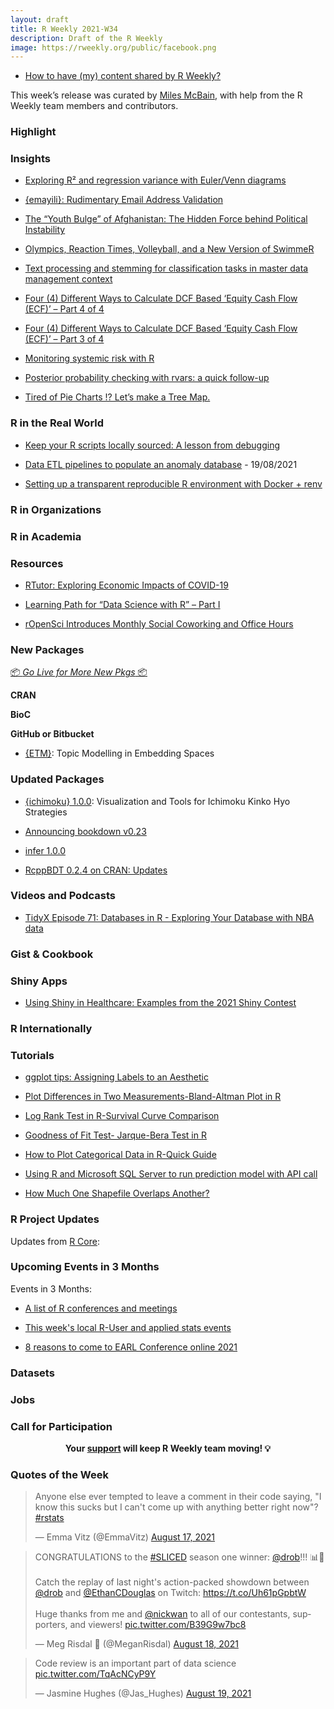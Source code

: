 ```yaml
---
layout: draft
title: R Weekly 2021-W34
description: Draft of the R Weekly
image: https://rweekly.org/public/facebook.png
---
```



+ [How to have (my) content shared by R Weekly?](https://github.com/rweekly/rweekly.org#how-to-have-my-content-shared-by-r-weekly)

This week’s release was curated by [Miles McBain](htttps://milesmcbain.com), with help from the R Weekly team members and contributors.



###  Highlight



### Insights

+ [Exploring R² and regression variance with Euler/Venn diagrams](https://www.andrewheiss.com/blog/2021/08/21/r2-euler/)

+ [{emayili}: Rudimentary Email Address Validation](https://datawookie.dev/blog/2021/08/emayili-rudimentary-email-address-validation/)

+ [The “Youth Bulge” of Afghanistan: The Hidden Force behind Political Instability](https://blog.ephorie.de/the-youth-bulge-of-afghanistan-the-hidden-force-behind-political-instability?utm_source=rss&utm_medium=rss&utm_campaign=the-youth-bulge-of-afghanistan-the-hidden-force-behind-political-instability)

+ [Olympics, Reaction Times, Volleyball, and a New Version of SwimmeR](https://pilgrim.netlify.app/post/2021-08-17-olympics-reaction-times-volleyball-and-a-new-version-of-swimmer/)

+ [Text processing and stemming for classification tasks in master data management context](https://r-posts.com/text-processing-and-stemming-for-classification-tasks-in-master-data-management-context/)

+ [Four (4) Different Ways to Calculate DCF Based ‘Equity Cash Flow (ECF)’ – Part 4 of 4](http://r-posts.com/four-4-different-ways-to-calculate-dcf-based-equity-cash-flow-ecf-part-4-of-4/)

+ [Four (4) Different Ways to Calculate DCF Based ‘Equity Cash Flow (ECF)’ –  Part 3 of 4](https://r-posts.com/four-4-different-ways-to-calculate-dcf-based-equity-cash-flow-ecf-part-3-of-4/)

+ [Monitoring systemic risk with R](https://r-posts.com/monitoring-systemic-risk-with-r/)

+ [Posterior probability checking with rvars: a quick follow-up](https://www.rdatagen.net/post/2021-08-17-quick-follow-up-on-posterior-probability-checks-with-rvars/)

+ [Tired of Pie Charts !? Let’s make a Tree Map.](https://abdoulblog.netlify.app/posts/2021-08-17-treemap/)

### R in the Real World

+ [Keep your R scripts locally sourced: A lesson from debugging](https://www.tjmahr.com/keep-it-locally-sourced/)

+ [Data ETL pipelines to populate an anomaly database](https://rsangole.medium.com/making-the-anomaly-database-d81471f9ddaf) - 19/08/2021

+ [Setting up a transparent reproducible R environment with Docker + renv](https://eliocamp.github.io/codigo-r/en/2021/08/docker-renv/)

###  R in Organizations



###  R in Academia



###  Resources

+ [RTutor: Exploring Economic Impacts of COVID-19](http://skranz.github.io//r/2021/08/18/RTutor-Covid.html)

+ [Learning Path for “Data Science with R” – Part I](https://blog.ephorie.de/learning-path-for-data-science-with-r-part-i?utm_source=rss&utm_medium=rss&utm_campaign=learning-path-for-data-science-with-r-part-i)

+ [rOpenSci Introduces Monthly Social Coworking and Office Hours](https://ropensci.org/blog/2021/08/17/coworking-sessions/)

###  New Packages

<p class="added-hostname"><a href="https://rweekly.org/live" target="_blank" class="externalLink">📦 <i>Go Live for More New Pkgs</i> 📦</a></p>

**CRAN**



**BioC**



**GitHub or Bitbucket**

+ [{ETM}](https://github.com/bnosac/ETM):  Topic Modelling in Embedding Spaces

### Updated Packages

+ [{ichimoku} 1.0.0](https://CRAN.R-project.org/package=ichimoku): Visualization and Tools for Ichimoku Kinko Hyo Strategies

+ [Announcing bookdown v0.23](https://blog.rstudio.com/2021/08/18/announcing-bookdown-v0.23/)

+ [infer 1.0.0](https://www.tidyverse.org/blog/2021/08/infer-1-0-0/)

+ [RcppBDT 0.2.4 on CRAN: Updates](http://dirk.eddelbuettel.com/blog/2021/08/15#rcppbdt_0.2.4)


###  Videos and Podcasts

+ [TidyX Episode 71: Databases in R - Exploring Your Database with NBA data](https://bit.ly/TidyX_Ep71)




### Gist & Cookbook



### Shiny Apps

+ [Using Shiny in Healthcare: Examples from the 2021 Shiny Contest](https://blog.rstudio.com/2021/08/17/using-shiny-in-healthcare/)


### R Internationally



###  Tutorials

+ [ggplot tips: Assigning Labels to an Aesthetic](https://albert-rapp.de/post/2021-08-19-aesthetic-labels/)

+ [Plot Differences in Two Measurements-Bland-Altman Plot in R](https://finnstats.com/index.php/2021/08/19/plot-differences-in-measurements-bland-altman-plot-in-r/)

+ [Log Rank Test in R-Survival Curve Comparison](https://finnstats.com/index.php/2021/08/18/log-rank-test-in-r/)

+ [Goodness of Fit Test- Jarque-Bera Test in R](https://finnstats.com/index.php/2021/08/17/goodness-of-fit-test-jarque-bera-test-in-r/)

+ [How to Plot Categorical Data in R-Quick Guide](https://finnstats.com/index.php/2021/08/16/how-to-plot-categorical-data-in-r/)

+ [Using R and Microsoft SQL Server to run prediction model with API call](https://tomaztsql.wordpress.com/2021/08/20/using-r-and-microsoft-sql-server-to-run-prediction-model-with-api-call/)

+ [How Much One Shapefile Overlaps Another?](https://www.njtierney.com/post/2021/08/21/how-much-one-shapefile-overlaps-another/)

<!--<div class="post-more-begin></div><div class="post-more-end"></div>-->

###  R Project Updates

Updates from [R Core](http://developer.r-project.org/blosxom.cgi/R-devel/NEWS):


###  Upcoming Events in 3 Months

Events in 3 Months:


+ [A list of R conferences and meetings](https://jumpingrivers.github.io/meetingsR/events.html)

+ [This week's local R-User and applied stats events](https://community.rstudio.com/c/irl)

+ [8 reasons to come to EARL Conference online 2021](https://www.mango-solutions.com/8-reasons-to-come-to-earl-conference-online-2021/)

### Datasets

### Jobs




###  Call for Participation


<p class="hide-support added-hostname support-rweekly" style="text-align: center;font-weight: bold;">Your <a class="non-visited externalLink" href="https://www.patreon.com/rweekly" onclick="pas(this)">support</a> will keep R Weekly team moving! 💡</p>

###  Quotes of the Week
<blockquote class="twitter-tweet"><p lang="en" dir="ltr">Anyone else ever tempted to leave a comment in their code saying, &quot;I know this sucks but I can&#39;t come up with anything better right now&quot;? <a href="https://twitter.com/hashtag/rstats?src=hash&amp;ref_src=twsrc%5Etfw">#rstats</a></p>&mdash; Emma Vitz (@EmmaVitz) <a href="https://twitter.com/EmmaVitz/status/1427449093480095773?ref_src=twsrc%5Etfw">August 17, 2021</a></blockquote> <script async src="https://platform.twitter.com/widgets.js" charset="utf-8"></script> 
<blockquote class="twitter-tweet"><p lang="en" dir="ltr">CONGRATULATIONS to the <a href="https://twitter.com/hashtag/SLICED?src=hash&amp;ref_src=twsrc%5Etfw">#SLICED</a> season one winner: <a href="https://twitter.com/drob?ref_src=twsrc%5Etfw">@drob</a>!!! 📊🔪 <br><br>Catch the replay of last night&#39;s action-packed showdown between <a href="https://twitter.com/drob?ref_src=twsrc%5Etfw">@drob</a> and <a href="https://twitter.com/EthanCDouglas?ref_src=twsrc%5Etfw">@EthanCDouglas</a> on Twitch: <a href="https://t.co/Uh61pGpbtW">https://t.co/Uh61pGpbtW</a><br><br>Huge thanks from me and <a href="https://twitter.com/nickwan?ref_src=twsrc%5Etfw">@nickwan</a> to all of our contestants, supporters, and viewers! <a href="https://t.co/B39G9w7bc8">pic.twitter.com/B39G9w7bc8</a></p>&mdash; Meg Risdal 👾 (@MeganRisdal) <a href="https://twitter.com/MeganRisdal/status/1428039365008060424?ref_src=twsrc%5Etfw">August 18, 2021</a></blockquote> <script async src="https://platform.twitter.com/widgets.js" charset="utf-8"></script> 
<blockquote class="twitter-tweet"><p lang="en" dir="ltr">Code review is an important part of data science <a href="https://t.co/TqAcNCyP9Y">pic.twitter.com/TqAcNCyP9Y</a></p>&mdash; Jasmine Hughes (@Jas_Hughes) <a href="https://twitter.com/Jas_Hughes/status/1428442201403449350?ref_src=twsrc%5Etfw">August 19, 2021</a></blockquote> <script async src="https://platform.twitter.com/widgets.js" charset="utf-8"></script> 